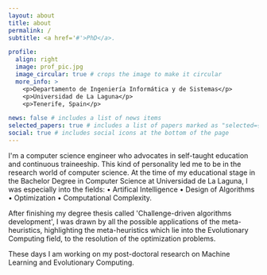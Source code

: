 ```yaml
---
layout: about
title: about
permalink: /
subtitle: <a href='#'>PhD</a>.

profile:
  align: right
  image: prof_pic.jpg
  image_circular: true # crops the image to make it circular
  more_info: >
    <p>Departamento de Ingeniería Informática y de Sistemas</p>
    <p>Universidad de La Laguna</p>
    <p>Tenerife, Spain</p>

news: false # includes a list of news items
selected_papers: true # includes a list of papers marked as "selected={true}"
social: true # includes social icons at the bottom of the page
---
```


I'm a computer science engineer who advocates in self-taught education and continuous traineeship. This kind of personality led me to be in the research world of computer science. 
At the time of my educational stage in the Bachelor Degree in Computer Science at Universidad de La Laguna, I was especially into the fields:
• Artifical Intelligence
• Design of Algorithms
• Optimization
• Computational Complexity. 

After finishing my degree thesis called 'Challenge-driven algorithms development', I was drawn by all the possible applications of the meta-heuristics, highlighting the meta-heuristics which lie into the Evolutionary Computing field, to the resolution of the optimization problems.
 
These days I am working on my post-doctoral research on Machine Learning and Evolutionary Computing.